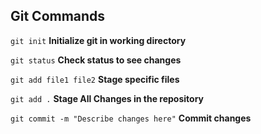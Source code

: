 ## Git Commands

`git init` **Initialize git in working directory**

`git status` **Check status to see changes**

`git add file1 file2` **Stage specific files**

`git add .` **Stage All Changes in the repository**

`git commit -m "Describe changes here"` **Commit changes**